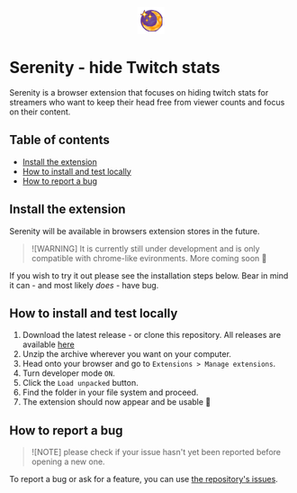 
<center>

  ![Serenity extension logo](./public/icon48.png)

</center>  

# Serenity - hide Twitch stats
Serenity is a browser extension that focuses on hiding twitch stats for streamers who want to keep their head free from viewer counts and focus on their content.

## Table of contents
 - [Install the extension](#install-the-extension)
 - [How to install and test locally](#how-to-install-and-test-locally)
 - [How to report a bug](#how-to-report-a-bug)

## Install the extension
Serenity will be available in browsers extension stores in the future.

> ![WARNING]
> It is currently still under development and is only compatible with chrome-like evironments. More coming soon :eyes:

If you wish to try it out please see the installation steps below. Bear in mind it can - and most likely *does* - have bug.

## How to install and test locally
1. Download the latest release - or clone this repository. All releases are available [here](https://github.com/0xAco/twitch-serenity-extension/releases)
2. Unzip the archive wherever you want on your computer.
3. Head onto your browser and go to ``Extensions > Manage extensions``.
4. Turn developer mode ``ON``.
5. Click the ``Load unpacked`` button.
6. Find the folder in your file system and proceed.
7. The extension should now appear and be usable :rocket:

## How to report a bug

> ![NOTE]
> please check if your issue hasn't yet been reported before opening a new one.

To report a bug or ask for a feature, you can use [the repository's issues](https://github.com/0xAco/twitch-serenity-extension/issues/).
